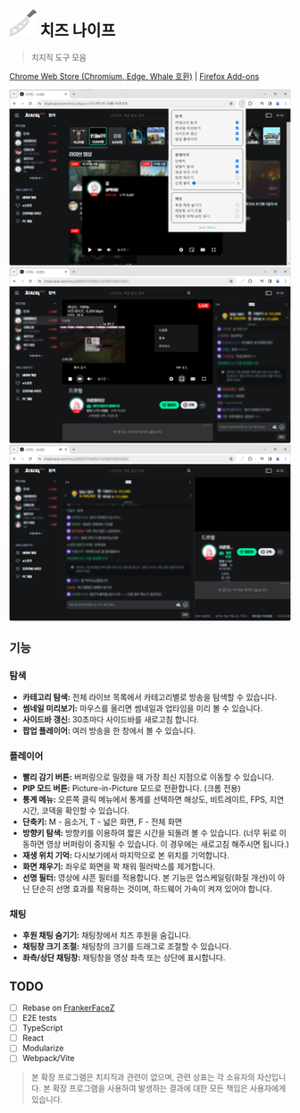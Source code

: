 # ![로고](./icon48.png) 치즈 나이프

> 치지직 도구 모음

[Chrome Web Store (Chromium, Edge, Whale 호환)](https://chromewebstore.google.com/detail/nfkfgkkhgglkgnlppncolmpekidapkjh) | [Firefox Add-ons](https://addons.mozilla.org/addon/cheese-knife/)

![스크린샷 1](./images/1.png)
![스크린샷 2](./images/2.png)
![스크린샷 3](./images/3.png)

## 기능

### 탐색

- **카테고리 탐색:** 전체 라이브 목록에서 카테고리별로 방송을 탐색할 수 있습니다.
- **썸네일 미리보기:** 마우스를 올리면 썸네일과 업타임을 미리 볼 수 있습니다.
- **사이드바 갱신:** 30초마다 사이드바를 새로고침 합니다.
- **팝업 플레이어:** 여러 방송을 한 창에서 볼 수 있습니다.

### 플레이어

- **빨리 감기 버튼:** 버퍼링으로 밀렸을 때 가장 최신 지점으로 이동할 수 있습니다.
- **PIP 모드 버튼:** Picture-in-Picture 모드로 전환합니다. (크롬 전용)
- **통계 메뉴:** 오른쪽 클릭 메뉴에서 통계를 선택하면 해상도, 비트레이트, FPS, 지연시간, 코덱을 확인할 수 있습니다.
- **단축키:** M - 음소거, T - 넓은 화면, F - 전체 화면
- **방향키 탐색:** 방향키를 이용하여 짧은 시간을 되돌려 볼 수 있습니다. (너무 뒤로 이동하면 영상 버퍼링이 중지될 수 있습니다. 이 경우에는 새로고침 해주시면 됩니다.)
- **재생 위치 기억:** 다시보기에서 마지막으로 본 위치를 기억합니다.
- **화면 채우기:** 좌우로 화면을 꽉 채워 필러박스를 제거합니다.
- **선명 필터:** 영상에 샤픈 필터를 적용합니다. 본 기능은 업스케일링(화질 개선)이 아닌 단순히 선명 효과를 적용하는 것이며, 하드웨어 가속이 켜져 있어야 합니다.

### 채팅

- **후원 채팅 숨기기:** 채팅창에서 치즈 후원을 숨깁니다.
- **채팅창 크기 조절:** 채팅창의 크기를 드래그로 조절할 수 있습니다.
- **좌측/상단 채팅창:** 채팅창을 영상 좌측 또는 상단에 표시합니다.

## TODO

- [ ] Rebase on [FrankerFaceZ](https://github.com/FrankerFaceZ/FrankerFaceZ)
- [ ] E2E tests
- [ ] TypeScript
- [ ] React
- [ ] Modularize
- [ ] Webpack/Vite

> 본 확장 프로그램은 치지직과 관련이 없으며, 관련 상표는 각 소유자의 자산입니다. 본 확장 프로그램을 사용하여 발생하는 결과에 대한 모든 책임은 사용자에게 있습니다.
